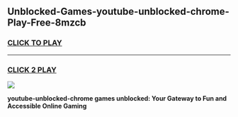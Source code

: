 
## Unblocked-Games-youtube-unblocked-chrome-Play-Free-8mzcb
<h3>
<a href="https://premium76.site?title=youtube-unblocked-chrome&ref=23A">CLICK TO PLAY</a></h3>
<hr>

<h3>
<a href="https://premium76.site?title=youtube-unblocked-chrome&ref=23A">CLICK 2 PLAY</a>
  
</h3>

<a href="https://premium76.site?title=youtube-unblocked-chrome&ref=23A"><img src="https://clearcache.store/games.png"></a>


**youtube-unblocked-chrome games unblocked: Your Gateway to Fun and Accessible Online Gaming**
